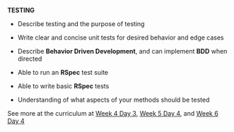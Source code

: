 **TESTING**

- Describe testing and the purpose of testing

- Write clear and concise unit tests for desired behavior and edge cases

- Describe **Behavior Driven Development**, and can implement **BDD** when directed

- Able to run an **RSpec** test suite

- Able to write basic **RSpec** tests

- Understanding of what aspects of your methods should be tested

See more at the curriculum at [Week 4 Day 3](https://www.learnacademy.org/days/169), [Week 5 Day 4](https://www.learnacademy.org/days/139), and [Week 6 Day 4](https://www.learnacademy.org/days/188)
